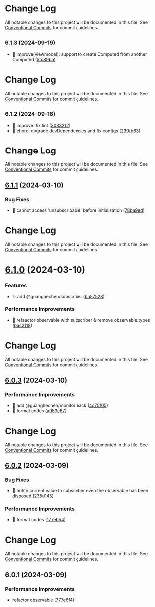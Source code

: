 # Change Log

All notable changes to this project will be documented in this file. See
[Conventional Commits](https://conventionalcommits.org) for commit guidelines.

## <small>6.1.3 (2024-09-19)</small>

- :art: improve(viewmodel): support to create Computed from another Computed
  ([5fc89ba](https://github.com/guanghechen/sora/commit/5fc89ba))

# Change Log

All notable changes to this project will be documented in this file. See
[Conventional Commits](https://conventionalcommits.org) for commit guidelines.

## <small>6.1.2 (2024-09-18)</small>

- :rotating_light: improve: fix lint ([3083212](https://github.com/guanghechen/sora/commit/3083212))
- :wrench: chore: upgrade devDependencies and fix configs
  ([230fb63](https://github.com/guanghechen/sora/commit/230fb63))

# Change Log

All notable changes to this project will be documented in this file. See
[Conventional Commits](https://conventionalcommits.org) for commit guidelines.

## [6.1.1](https://github.com/guanghechen/sora/compare/@guanghechen/observable@6.1.0...@guanghechen/observable@6.1.1) (2024-03-10)

### Bug Fixes

- 🐛 cannot access 'unsubscribable' before initialization
  ([78ba9ed](https://github.com/guanghechen/sora/commit/78ba9ed20e47cb0a5f107c3c34783c8b2da9263c))

# Change Log

All notable changes to this project will be documented in this file. See
[Conventional Commits](https://conventionalcommits.org) for commit guidelines.

# [6.1.0](https://github.com/guanghechen/sora/compare/@guanghechen/observable@6.0.3...@guanghechen/observable@6.1.0) (2024-03-10)

### Features

- ✨ add @guanghechen/subscriber
  ([ba57528](https://github.com/guanghechen/sora/commit/ba575283cd159e21896dfab062eff0b5da216757))

### Performance Improvements

- 🎨 refaactor observable with subscriber & remove observable.types
  ([bac2118](https://github.com/guanghechen/sora/commit/bac211888713cac920154efb593dbbcf903ab33e))

# Change Log

All notable changes to this project will be documented in this file. See
[Conventional Commits](https://conventionalcommits.org) for commit guidelines.

## [6.0.3](https://github.com/guanghechen/sora/compare/@guanghechen/observable@6.0.2...@guanghechen/observable@6.0.3) (2024-03-10)

### Performance Improvements

- 🎨 add @guanghechen/monitor back
  ([4c75f05](https://github.com/guanghechen/sora/commit/4c75f05441f57eb2428c086aea20c733f4a730c5))
- 🎨 format codes
  ([a953c67](https://github.com/guanghechen/sora/commit/a953c67ba19389b6b14bc829361d9ca406c24059))

# Change Log

All notable changes to this project will be documented in this file. See
[Conventional Commits](https://conventionalcommits.org) for commit guidelines.

## [6.0.2](https://github.com/guanghechen/sora/compare/@guanghechen/observable@6.0.1...@guanghechen/observable@6.0.2) (2024-03-09)

### Bug Fixes

- 🐛 notify current value to subscriber even the observable has been disposed
  ([235d145](https://github.com/guanghechen/sora/commit/235d145c7f159f66a4a1f407e7156e601d85f1e4))

### Performance Improvements

- :art: format codes
  ([177eb54](https://github.com/guanghechen/sora/commit/177eb5407fe9209269541a327d42084901a63090))

# Change Log

All notable changes to this project will be documented in this file. See
[Conventional Commits](https://conventionalcommits.org) for commit guidelines.

## 6.0.1 (2024-03-09)

### Performance Improvements

- refactor observable
  ([777e6f4](https://github.com/guanghechen/sora/commit/777e6f41c958416a8e0f0cf9f23f9dfaac51d7c0))

